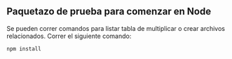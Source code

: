 

## Paquetazo de prueba para comenzar en Node
Se pueden correr comandos para listar tabla de multiplicar o crear archivos relacionados.
Correr el siguiente comando:

```
npm install
```